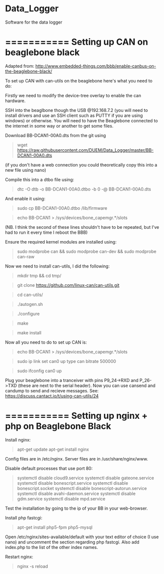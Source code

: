 Data_Logger
===========

Software for the data logger


===========
Setting up CAN on beaglebone black
===========
Adapted from: http://www.embedded-things.com/bbb/enable-canbus-on-the-beaglebone-black/

To set up CAN with can-utils on the beaglebone here's what you need to do:

Firstly we need to modify the device-tree overlay to enable the can hardware.

SSH into the beaglbone though the USB @192.168.7.2 (you will need to install drivers and use an SSH client such as PUTTY if you are using windows) or otherwise. You will need to have the Beaglebone connected to the internet in some way or another to get some files.

Download BB-DCAN1-00A0.dts from the git using

> wget https://raw.githubusercontent.com/DUEM/Data_Logger/master/BB-DCAN1-00A0.dts

(if you don't have a web connection you could theoretically copy this into a new file using nano)

Compile this into a dtbo file using:

> dtc -O dtb -o BB-DCAN1-00A0.dtbo -b 0 -@ BB-DCAN1-00A0.dts

And enable it using:

> sudo cp BB-DCAN1-00A0.dtbo /lib/firmware

> echo BB-DCAN1 > /sys/devices/bone_capemgr.*/slots

(NB. I think the second of these lines shouldn't have to be repeated, but I've had to run it every time I reboot the BBB)

Ensure the required kernel modules are installed using:

> sudo modprobe can && sudo modprobe can-dev && sudo modprobe can-raw

Now we need to install can-utils, I did the following:

> mkdir tmp && cd tmp/

> git clone https://github.com/linux-can/can-utils.git

> cd can-utils/

> ./autogen.sh

> ./configure

> make

> make install

Now all you need to do to set up CAN is:

> echo BB-DCAN1 > /sys/devices/bone_capemgr.*/slots

> sudo ip link set can0 up type can bitrate 500000

> sudo ifconfig can0 up

Plug your beaglebone into a tranceiver with pins P9_24->RXD and P_26->TXD (these are next to the serial header). Now you can use cansend and candump to send and recieve messages. See: https://discuss.cantact.io/t/using-can-utils/24

===========
Setting up nginx + php on Beaglebone Black
===========

Install nginx:

> apt-get update
> apt-get install nginx

Config files are in /etc/nginx. Server files are in /usr/share/nginx/www.

Disable default processes that use port 80:

> systemctl disable cloud9.service
> systemctl disable gateone.service
> systemctl disable bonescript.service
> systemctl disable bonescript.socket
> systemctl disable bonescript-autorun.service
> systemctl disable avahi-daemon.service
> systemctl disable gdm.service
> systemctl disable mpd.service

Test the installation by going to the ip of your BB in your web-browser.

Install php fastcgi:

> apt-get install php5-fpm php5-mysql

Open /etc/nginx/sites-available/default with your text editor of choice (I use nano) and uncomment the section regarding php fastcgi. Also add index.php to the list of the other index names.

Restart nginx:

> nginx -s reload



